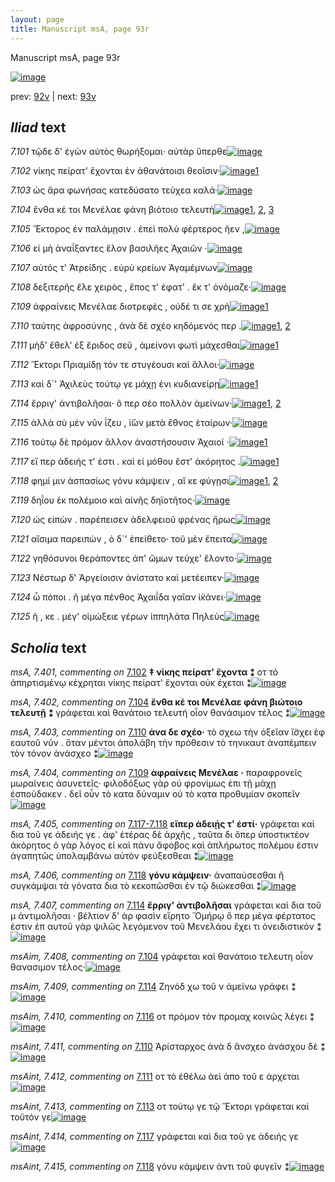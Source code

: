 ```yaml
---
layout: page
title: Manuscript msA, page 93r
---
```


Manuscript msA, page 93r

[![image](http://www.homermultitext.org/iipsrv?OBJ=IIP,1.0&FIF=/project/homer/pyramidal/deepzoom/hmt/vaimg/2017a/VA093RN_0265.tif&WID=100&CVT=JPEG)](http://www.homermultitext.org/ict2/?urn=urn:cite2:hmt:vaimg.2017a:VA093RN_0265)

prev:  [92v](../92v) | next:  [93v](../93v)

## *Iliad* text

*7.101* <a id="7.101"/> τῷδε δ' ἐγὼν αὐτὸς θωρήξομαι· αὐτὰρ ὕπερθε[![image](http://www.homermultitext.org/iipsrv?OBJ=IIP,1.0&FIF=/project/homer/pyramidal/deepzoom/hmt/vaimg/2017a/VA093RN_0265.tif&RGN=0.1742,0.2119,0.4254,0.0421&WID=1000&CVT=JPEG)](http://www.homermultitext.org/ict2/?urn=urn:cite2:hmt:vaimg.2017a:VA093RN_0265@0.1742,0.2119,0.4254,0.0421)

*7.102* <a id="7.102"/> νίκης πείρατ' ἔχονται ἐν ἀθανάτοισι θεοῖσιν·[![image](http://www.homermultitext.org/iipsrv?OBJ=IIP,1.0&FIF=/project/homer/pyramidal/deepzoom/hmt/vaimg/2017a/VA093RN_0265.tif&RGN=0.1742,0.2299,0.4254,0.0421&WID=1000&CVT=JPEG)](http://www.homermultitext.org/ict2/?urn=urn:cite2:hmt:vaimg.2017a:VA093RN_0265@0.1742,0.2299,0.4254,0.0421)[1](#msA_7.401)

*7.103* <a id="7.103"/> ὡς ἄρα φωνήσας κατεδύσατο τεύχεα καλά·[![image](http://www.homermultitext.org/iipsrv?OBJ=IIP,1.0&FIF=/project/homer/pyramidal/deepzoom/hmt/vaimg/2017a/VA093RN_0265.tif&RGN=0.1742,0.2494,0.4014,0.0413&WID=1000&CVT=JPEG)](http://www.homermultitext.org/ict2/?urn=urn:cite2:hmt:vaimg.2017a:VA093RN_0265@0.1742,0.2494,0.4014,0.0413)

*7.104* <a id="7.104"/> ἔνθα κέ τοι Μενέλαε φάνη βιότοιο τελευτὴ[![image](http://www.homermultitext.org/iipsrv?OBJ=IIP,1.0&FIF=/project/homer/pyramidal/deepzoom/hmt/vaimg/2017a/VA093RN_0265.tif&RGN=0.1782,0.2667,0.3924,0.0413&WID=1000&CVT=JPEG)](http://www.homermultitext.org/ict2/?urn=urn:cite2:hmt:vaimg.2017a:VA093RN_0265@0.1782,0.2667,0.3924,0.0413)[1](#msA_7.402), [2](#msAint_7.4001), [3](#msAim_7.408)

*7.105* <a id="7.105"/> Ἕκτορος ἐν παλάμῃσιν . ἐπεὶ πολὺ φέρτερος ῆεν ,[![image](http://www.homermultitext.org/iipsrv?OBJ=IIP,1.0&FIF=/project/homer/pyramidal/deepzoom/hmt/vaimg/2017a/VA093RN_0265.tif&RGN=0.1802,0.2863,0.4084,0.0443&WID=1000&CVT=JPEG)](http://www.homermultitext.org/ict2/?urn=urn:cite2:hmt:vaimg.2017a:VA093RN_0265@0.1802,0.2863,0.4084,0.0443)

*7.106* <a id="7.106"/> εἰ μὴ ἀναΐξαντες ἕλον βασιλῆες Ἀχαιῶν ·[![image](http://www.homermultitext.org/iipsrv?OBJ=IIP,1.0&FIF=/project/homer/pyramidal/deepzoom/hmt/vaimg/2017a/VA093RN_0265.tif&RGN=0.1802,0.3095,0.3944,0.0376&WID=1000&CVT=JPEG)](http://www.homermultitext.org/ict2/?urn=urn:cite2:hmt:vaimg.2017a:VA093RN_0265@0.1802,0.3095,0.3944,0.0376)

*7.107* <a id="7.107"/> αὐτός τ' Ἀτρείδης . εὐρὺ κρείων Ἀγαμέμνων[![image](http://www.homermultitext.org/iipsrv?OBJ=IIP,1.0&FIF=/project/homer/pyramidal/deepzoom/hmt/vaimg/2017a/VA093RN_0265.tif&RGN=0.1762,0.3291,0.3944,0.0368&WID=1000&CVT=JPEG)](http://www.homermultitext.org/ict2/?urn=urn:cite2:hmt:vaimg.2017a:VA093RN_0265@0.1762,0.3291,0.3944,0.0368)

*7.108* <a id="7.108"/> δεξιτερῆς ἕλε χειρὸς , ἔπος τ' έφατ' . ἔκ τ' ὀνόμαζε·[![image](http://www.homermultitext.org/iipsrv?OBJ=IIP,1.0&FIF=/project/homer/pyramidal/deepzoom/hmt/vaimg/2017a/VA093RN_0265.tif&RGN=0.1722,0.3486,0.4434,0.0368&WID=1000&CVT=JPEG)](http://www.homermultitext.org/ict2/?urn=urn:cite2:hmt:vaimg.2017a:VA093RN_0265@0.1722,0.3486,0.4434,0.0368)

*7.109* <a id="7.109"/> ἀφραίνεις Μενέλαε διοτρεφὲς , οὐδέ τι σε χρὴ[![image](http://www.homermultitext.org/iipsrv?OBJ=IIP,1.0&FIF=/project/homer/pyramidal/deepzoom/hmt/vaimg/2017a/VA093RN_0265.tif&RGN=0.1712,0.3659,0.4434,0.0368&WID=1000&CVT=JPEG)](http://www.homermultitext.org/ict2/?urn=urn:cite2:hmt:vaimg.2017a:VA093RN_0265@0.1712,0.3659,0.4434,0.0368)[1](#msA_7.404)

*7.110* <a id="7.110"/> ταύτης ἀφροσύνης , ἀνὰ δὲ σχέο κηδόμενός περ .[![image](http://www.homermultitext.org/iipsrv?OBJ=IIP,1.0&FIF=/project/homer/pyramidal/deepzoom/hmt/vaimg/2017a/VA093RN_0265.tif&RGN=0.1682,0.3877,0.4434,0.0368&WID=1000&CVT=JPEG)](http://www.homermultitext.org/ict2/?urn=urn:cite2:hmt:vaimg.2017a:VA093RN_0265@0.1682,0.3877,0.4434,0.0368)[1](#msAint_7.411), [2](#msA_7.403)

*7.111* <a id="7.111"/> μὴδ' ἔθελ' ἐξ ἔριδος σεῦ , ἀμείνονι φωτὶ μάχεσθαι[![image](http://www.homermultitext.org/iipsrv?OBJ=IIP,1.0&FIF=/project/homer/pyramidal/deepzoom/hmt/vaimg/2017a/VA093RN_0265.tif&RGN=0.1682,0.4035,0.4434,0.0391&WID=1000&CVT=JPEG)](http://www.homermultitext.org/ict2/?urn=urn:cite2:hmt:vaimg.2017a:VA093RN_0265@0.1682,0.4035,0.4434,0.0391)[1](#msAint_7.412)

*7.112* <a id="7.112"/> Ἕκτορι Πριαμίδῃ τόν τε στυγέουσι καὶ ἄλλοι·[![image](http://www.homermultitext.org/iipsrv?OBJ=IIP,1.0&FIF=/project/homer/pyramidal/deepzoom/hmt/vaimg/2017a/VA093RN_0265.tif&RGN=0.1782,0.4192,0.3994,0.0391&WID=1000&CVT=JPEG)](http://www.homermultitext.org/ict2/?urn=urn:cite2:hmt:vaimg.2017a:VA093RN_0265@0.1782,0.4192,0.3994,0.0391)

*7.113* <a id="7.113"/> καὶ δ`' Ἀχιλεὺς τούτῳ γε μάχῃ ἐνι κυδιανείρῃ[![image](http://www.homermultitext.org/iipsrv?OBJ=IIP,1.0&FIF=/project/homer/pyramidal/deepzoom/hmt/vaimg/2017a/VA093RN_0265.tif&RGN=0.1762,0.4403,0.4454,0.0391&WID=1000&CVT=JPEG)](http://www.homermultitext.org/ict2/?urn=urn:cite2:hmt:vaimg.2017a:VA093RN_0265@0.1762,0.4403,0.4454,0.0391)[1](#msAint_7.413)

*7.114* <a id="7.114"/> ἔρριγ' ἀντιβολῆσαι· ὅ περ σέο πολλὸν ἀμείνων·[![image](http://www.homermultitext.org/iipsrv?OBJ=IIP,1.0&FIF=/project/homer/pyramidal/deepzoom/hmt/vaimg/2017a/VA093RN_0265.tif&RGN=0.1632,0.4598,0.4284,0.0391&WID=1000&CVT=JPEG)](http://www.homermultitext.org/ict2/?urn=urn:cite2:hmt:vaimg.2017a:VA093RN_0265@0.1632,0.4598,0.4284,0.0391)[1](#msA_7.407), [2](#msAim_7.409)

*7.115* <a id="7.115"/> ἀλλὰ σὺ μὲν νῦν ΐζευ , ἰ̈ὼν μετὰ ἔθνος ἑταίρων·[![image](http://www.homermultitext.org/iipsrv?OBJ=IIP,1.0&FIF=/project/homer/pyramidal/deepzoom/hmt/vaimg/2017a/VA093RN_0265.tif&RGN=0.1692,0.4823,0.4164,0.0353&WID=1000&CVT=JPEG)](http://www.homermultitext.org/ict2/?urn=urn:cite2:hmt:vaimg.2017a:VA093RN_0265@0.1692,0.4823,0.4164,0.0353)

*7.116* <a id="7.116"/> τούτῳ δὲ πρόμον ἄλλον ἀναστήσουσιν Ἀχαιοί ·[![image](http://www.homermultitext.org/iipsrv?OBJ=IIP,1.0&FIF=/project/homer/pyramidal/deepzoom/hmt/vaimg/2017a/VA093RN_0265.tif&RGN=0.1532,0.5004,0.4264,0.0406&WID=1000&CVT=JPEG)](http://www.homermultitext.org/ict2/?urn=urn:cite2:hmt:vaimg.2017a:VA093RN_0265@0.1532,0.5004,0.4264,0.0406)[1](#msAim_7.410)

*7.117* <a id="7.117"/> εἴ περ ἀδειής τ' ἐστι . καὶ εἰ μόθου ἔστ' ἀκόρητος .[![image](http://www.homermultitext.org/iipsrv?OBJ=IIP,1.0&FIF=/project/homer/pyramidal/deepzoom/hmt/vaimg/2017a/VA093RN_0265.tif&RGN=0.1722,0.5154,0.4164,0.0406&WID=1000&CVT=JPEG)](http://www.homermultitext.org/ict2/?urn=urn:cite2:hmt:vaimg.2017a:VA093RN_0265@0.1722,0.5154,0.4164,0.0406)[1](#msAint_7.414)

*7.118* <a id="7.118"/> φημί μιν ἀσπασίως γόνυ κάμψειν , αἴ κε φύγῃσι[![image](http://www.homermultitext.org/iipsrv?OBJ=IIP,1.0&FIF=/project/homer/pyramidal/deepzoom/hmt/vaimg/2017a/VA093RN_0265.tif&RGN=0.1682,0.5349,0.4244,0.0428&WID=1000&CVT=JPEG)](http://www.homermultitext.org/ict2/?urn=urn:cite2:hmt:vaimg.2017a:VA093RN_0265@0.1682,0.5349,0.4244,0.0428)[1](#msA_7.406), [2](#msAint_7.415)

*7.119* <a id="7.119"/> δηΐου ἐκ πολέμοιο καὶ αἰνῆς δηϊοτῆτος·[![image](http://www.homermultitext.org/iipsrv?OBJ=IIP,1.0&FIF=/project/homer/pyramidal/deepzoom/hmt/vaimg/2017a/VA093RN_0265.tif&RGN=0.1642,0.5582,0.4004,0.0346&WID=1000&CVT=JPEG)](http://www.homermultitext.org/ict2/?urn=urn:cite2:hmt:vaimg.2017a:VA093RN_0265@0.1642,0.5582,0.4004,0.0346)

*7.120* <a id="7.120"/> ὡς εἰπὼν . παρέπεισεν ἀδελφειοῦ φρένας ἥρως[![image](http://www.homermultitext.org/iipsrv?OBJ=IIP,1.0&FIF=/project/homer/pyramidal/deepzoom/hmt/vaimg/2017a/VA093RN_0265.tif&RGN=0.1692,0.577,0.4364,0.0346&WID=1000&CVT=JPEG)](http://www.homermultitext.org/ict2/?urn=urn:cite2:hmt:vaimg.2017a:VA093RN_0265@0.1692,0.577,0.4364,0.0346)

*7.121* <a id="7.121"/> αἴσιμα παρειπὼν , ὁ δ`' ἐπείθετο· τοῦ μὲν ἔπειτα[![image](http://www.homermultitext.org/iipsrv?OBJ=IIP,1.0&FIF=/project/homer/pyramidal/deepzoom/hmt/vaimg/2017a/VA093RN_0265.tif&RGN=0.1692,0.5943,0.4364,0.0346&WID=1000&CVT=JPEG)](http://www.homermultitext.org/ict2/?urn=urn:cite2:hmt:vaimg.2017a:VA093RN_0265@0.1692,0.5943,0.4364,0.0346)

*7.122* <a id="7.122"/> γηθόσυνοι θεράποντες ἀπ' ὤμων τεύχε' ἕλοντο·[![image](http://www.homermultitext.org/iipsrv?OBJ=IIP,1.0&FIF=/project/homer/pyramidal/deepzoom/hmt/vaimg/2017a/VA093RN_0265.tif&RGN=0.1672,0.6146,0.4314,0.0353&WID=1000&CVT=JPEG)](http://www.homermultitext.org/ict2/?urn=urn:cite2:hmt:vaimg.2017a:VA093RN_0265@0.1672,0.6146,0.4314,0.0353)

*7.123* <a id="7.123"/> Νέστωρ δ' Ἀργείοισιν ἀνίστατο καὶ μετέειπεν·[![image](http://www.homermultitext.org/iipsrv?OBJ=IIP,1.0&FIF=/project/homer/pyramidal/deepzoom/hmt/vaimg/2017a/VA093RN_0265.tif&RGN=0.1692,0.6334,0.4144,0.0353&WID=1000&CVT=JPEG)](http://www.homermultitext.org/ict2/?urn=urn:cite2:hmt:vaimg.2017a:VA093RN_0265@0.1692,0.6334,0.4144,0.0353)

*7.124* <a id="7.124"/> ὦ πόποι . ῆ μέγα πένθος Ἀχαιΐδα γαῖαν ἱ̈κάνει·[![image](http://www.homermultitext.org/iipsrv?OBJ=IIP,1.0&FIF=/project/homer/pyramidal/deepzoom/hmt/vaimg/2017a/VA093RN_0265.tif&RGN=0.1642,0.6499,0.4374,0.0406&WID=1000&CVT=JPEG)](http://www.homermultitext.org/ict2/?urn=urn:cite2:hmt:vaimg.2017a:VA093RN_0265@0.1642,0.6499,0.4374,0.0406)

*7.125* <a id="7.125"/> ῆ , κε . μέγ' οἰμώξειε γέρων ἱππηλάτα Πηλεὺς[![image](http://www.homermultitext.org/iipsrv?OBJ=IIP,1.0&FIF=/project/homer/pyramidal/deepzoom/hmt/vaimg/2017a/VA093RN_0265.tif&RGN=0.1642,0.6694,0.4194,0.0406&WID=1000&CVT=JPEG)](http://www.homermultitext.org/ict2/?urn=urn:cite2:hmt:vaimg.2017a:VA093RN_0265@0.1642,0.6694,0.4194,0.0406)

## *Scholia* text

*msA, 7.401, commenting on* [7.102](#7.102)  <a id="msA_7.401"/> **‡ νίκης πείρατ' ἔχοντα ⁑** οτ τὸ ἀπηρτισμένῳ κέχρηται νίκης πείρατ' ἔχονται οὐκ έχεται ⁑[![image](http://www.homermultitext.org/iipsrv?OBJ=IIP,1.0&FIF=/project/homer/pyramidal/deepzoom/hmt/vaimg/2017a/VA093RN_0265.tif&RGN=0.173,0.1046,0.5783,0.03&WID=1000&CVT=JPEG)](http://www.homermultitext.org/ict2/?urn=urn:cite2:hmt:vaimg.2017a:VA093RN_0265@0.173,0.1046,0.5783,0.03)

*msA, 7.402, commenting on* [7.104](#7.104)  <a id="msA_7.402"/> **ἔνθα κέ τοι Μενέλαε φάνη βιώτοιο τελευτῇ ⁑** γράφεται καὶ θανάτοιο τελευτή οἷον θανάσιμον τέλος ⁑[![image](http://www.homermultitext.org/iipsrv?OBJ=IIP,1.0&FIF=/project/homer/pyramidal/deepzoom/hmt/vaimg/2017a/VA093RN_0265.tif&RGN=0.1863,0.1181,0.5783,0.0295&WID=1000&CVT=JPEG)](http://www.homermultitext.org/ict2/?urn=urn:cite2:hmt:vaimg.2017a:VA093RN_0265@0.1863,0.1181,0.5783,0.0295)

*msA, 7.403, commenting on* [7.110](#7.110)  <a id="msA_7.403"/> **ἀνα δε σχέο·** τὸ σχεω τὴν ὀξεῖαν ἴ̈σχει ἑφ εαυτοῦ νῦν . ὅταν μέντοι ἀπολάβη τὴν πρόθεσιν τὸ τηνικαυτ ἀναπέμπειν τὸν τόνον ἀνάσχεο ⁑[![image](http://www.homermultitext.org/iipsrv?OBJ=IIP,1.0&FIF=/project/homer/pyramidal/deepzoom/hmt/vaimg/2017a/VA093RN_0265.tif&RGN=0.5979,0.2942,0.205,0.0588&WID=1000&CVT=JPEG)](http://www.homermultitext.org/ict2/?urn=urn:cite2:hmt:vaimg.2017a:VA093RN_0265@0.5979,0.2942,0.205,0.0588)

*msA, 7.404, commenting on* [7.109](#7.109)  <a id="msA_7.404"/> **ἀφραίνεις Μενέλαε ·** παραφρονεῖς μωραίνεις ἀσυνετεῖς· φιλοδόξως γὰρ οὐ φρονίμως ἐπι τῇ μάχῃ ἐσπούδακεν . δεῖ οὖν τὸ κατα δύναμιν οὐ τὸ κατα προθυμίαν σκοπεῖν[![image](http://www.homermultitext.org/iipsrv?OBJ=IIP,1.0&FIF=/project/homer/pyramidal/deepzoom/hmt/vaimg/2017a/VA093RN_0265.tif&RGN=0.612,0.3472,0.1973,0.0691&WID=1000&CVT=JPEG)](http://www.homermultitext.org/ict2/?urn=urn:cite2:hmt:vaimg.2017a:VA093RN_0265@0.612,0.3472,0.1973,0.0691)

*msA, 7.405, commenting on* [7.117-7.118](#7.117-7.118)  <a id="msA_7.405"/> **εἴπερ ἀδειῄς τ' ἐστί·** γράφεται καὶ δια τοῦ γε ἀδειής γε . ἀφ' ἑτέρας δὲ ἀρχῆς , ταῦτα δι ὅπερ ὑποστικτέον ἀκόρητος ὁ γὰρ λόγος εἰ καὶ πάνυ ἄφοβος καὶ ἀπλήρωτος πολέμου ἐστιν ἀγαπητῶς ὑπολαμβάνω αὐτὸν φεύξεσθεαι ⁑[![image](http://www.homermultitext.org/iipsrv?OBJ=IIP,1.0&FIF=/project/homer/pyramidal/deepzoom/hmt/vaimg/2017a/VA093RN_0265.tif&RGN=0.6063,0.4123,0.2017,0.0896&WID=1000&CVT=JPEG)](http://www.homermultitext.org/ict2/?urn=urn:cite2:hmt:vaimg.2017a:VA093RN_0265@0.6063,0.4123,0.2017,0.0896)

*msA, 7.406, commenting on* [7.118](#7.118)  <a id="msA_7.406"/> **γόνυ κάμψειν·** ἀναπαύσεσθαι ἢ συγκάμψαι τὰ γόνατα δια τὸ κεκοπῶσθαι ἐν τῷ διώκεσθαι ⁑[![image](http://www.homermultitext.org/iipsrv?OBJ=IIP,1.0&FIF=/project/homer/pyramidal/deepzoom/hmt/vaimg/2017a/VA093RN_0265.tif&RGN=0.6004,0.4988,0.2072,0.0511&WID=1000&CVT=JPEG)](http://www.homermultitext.org/ict2/?urn=urn:cite2:hmt:vaimg.2017a:VA093RN_0265@0.6004,0.4988,0.2072,0.0511)

*msA, 7.407, commenting on* [7.114](#7.114)  <a id="msA_7.407"/> **ἔρριγ' ἀντιβολῆσαι** γράφεται καὶ δια τοῦ μ ἀντιμολῆσαι · βέλτιον δ' ὰρ φασὶν εἴρητο Ὅμήρῳ ὅ περ μέγα φέρτατος ἐστιν ἐπ αυτοῦ γὰρ ψιλῶς λεγόμενον τοῦ Μενελάου ἔχει τι ὀνειδιστικόν ⁑[![image](http://www.homermultitext.org/iipsrv?OBJ=IIP,1.0&FIF=/project/homer/pyramidal/deepzoom/hmt/vaimg/2017a/VA093RN_0265.tif&RGN=0.6021,0.5419,0.1997,0.0889&WID=1000&CVT=JPEG)](http://www.homermultitext.org/ict2/?urn=urn:cite2:hmt:vaimg.2017a:VA093RN_0265@0.6021,0.5419,0.1997,0.0889)

*msAim, 7.408, commenting on* [7.104](#7.104)  <a id="msAim_7.408"/> γράφεται καὶ θανάτοιο τελευτη οἷον θανασιμον τέλος·[![image](http://www.homermultitext.org/iipsrv?OBJ=IIP,1.0&FIF=/project/homer/pyramidal/deepzoom/hmt/vaimg/2017a/VA093RN_0265.tif&RGN=0.5667,0.258,0.0933,0.0376&WID=1000&CVT=JPEG)](http://www.homermultitext.org/ict2/?urn=urn:cite2:hmt:vaimg.2017a:VA093RN_0265@0.5667,0.258,0.0933,0.0376)

*msAim, 7.409, commenting on* [7.114](#7.114)  <a id="msAim_7.409"/> Ζηνόδ χω τοῦ ν ἀμείνω γράφει ⁑[![image](http://www.homermultitext.org/iipsrv?OBJ=IIP,1.0&FIF=/project/homer/pyramidal/deepzoom/hmt/vaimg/2017a/VA093RN_0265.tif&RGN=0.5771,0.4691,0.036,0.0365&WID=1000&CVT=JPEG)](http://www.homermultitext.org/ict2/?urn=urn:cite2:hmt:vaimg.2017a:VA093RN_0265@0.5771,0.4691,0.036,0.0365)

*msAim, 7.410, commenting on* [7.116](#7.116)  <a id="msAim_7.410"/> οτ πρόμον τὸν προμαχ κοινῶς λέγει ⁑[![image](http://www.homermultitext.org/iipsrv?OBJ=IIP,1.0&FIF=/project/homer/pyramidal/deepzoom/hmt/vaimg/2017a/VA093RN_0265.tif&RGN=0.5703,0.5134,0.0371,0.0462&WID=1000&CVT=JPEG)](http://www.homermultitext.org/ict2/?urn=urn:cite2:hmt:vaimg.2017a:VA093RN_0265@0.5703,0.5134,0.0371,0.0462)

*msAint, 7.411, commenting on* [7.110](#7.110)  <a id="msAint_7.411"/> Ἀρίσταρχος ἀνὰ δ ἄνσχεο ἀνάσχου δὲ ⁑[![image](http://www.homermultitext.org/iipsrv?OBJ=IIP,1.0&FIF=/project/homer/pyramidal/deepzoom/hmt/vaimg/2017a/VA093RN_0265.tif&RGN=0.1126,0.3733,0.0707,0.0374&WID=1000&CVT=JPEG)](http://www.homermultitext.org/ict2/?urn=urn:cite2:hmt:vaimg.2017a:VA093RN_0265@0.1126,0.3733,0.0707,0.0374)

*msAint, 7.412, commenting on* [7.111](#7.111)  <a id="msAint_7.412"/> οτ τὸ ἐθέλω ἀεὶ ἀπο τοῦ ε άρχεται[![image](http://www.homermultitext.org/iipsrv?OBJ=IIP,1.0&FIF=/project/homer/pyramidal/deepzoom/hmt/vaimg/2017a/VA093RN_0265.tif&RGN=0.1109,0.4058,0.073,0.0331&WID=1000&CVT=JPEG)](http://www.homermultitext.org/ict2/?urn=urn:cite2:hmt:vaimg.2017a:VA093RN_0265@0.1109,0.4058,0.073,0.0331)

*msAint, 7.413, commenting on* [7.113](#7.113)  <a id="msAint_7.413"/> οτ τούτῳ γε τῷ Ἕκτορι γράφεται καὶ τοῦτόν γε[![image](http://www.homermultitext.org/iipsrv?OBJ=IIP,1.0&FIF=/project/homer/pyramidal/deepzoom/hmt/vaimg/2017a/VA093RN_0265.tif&RGN=0.1154,0.4477,0.0647,0.0432&WID=1000&CVT=JPEG)](http://www.homermultitext.org/ict2/?urn=urn:cite2:hmt:vaimg.2017a:VA093RN_0265@0.1154,0.4477,0.0647,0.0432)

*msAint, 7.414, commenting on* [7.117](#7.117)  <a id="msAint_7.414"/> γράφεται καὶ δια τοῦ γε ἀδειής γε[![image](http://www.homermultitext.org/iipsrv?OBJ=IIP,1.0&FIF=/project/homer/pyramidal/deepzoom/hmt/vaimg/2017a/VA093RN_0265.tif&RGN=0.108,0.5109,0.0718,0.038&WID=1000&CVT=JPEG)](http://www.homermultitext.org/ict2/?urn=urn:cite2:hmt:vaimg.2017a:VA093RN_0265@0.108,0.5109,0.0718,0.038)

*msAint, 7.415, commenting on* [7.118](#7.118)  <a id="msAint_7.415"/> γόνυ κάμψειν ἀντι τοῦ φυγεῖν ⁑[![image](http://www.homermultitext.org/iipsrv?OBJ=IIP,1.0&FIF=/project/homer/pyramidal/deepzoom/hmt/vaimg/2017a/VA093RN_0265.tif&RGN=0.1074,0.5461,0.0678,0.0281&WID=1000&CVT=JPEG)](http://www.homermultitext.org/ict2/?urn=urn:cite2:hmt:vaimg.2017a:VA093RN_0265@0.1074,0.5461,0.0678,0.0281)